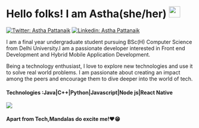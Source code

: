 # Hello folks! I am Astha(she/her) <img src="https://raw.githubusercontent.com/MartinHeinz/MartinHeinz/master/wave.gif" width="30px">

[![Twitter: Astha Pattanaik](https://img.shields.io/twitter/follow/Astha_Pattanaik?style=social)](https://https://twitter.com/Astha_Pattanaik)
[![Linkedin: Astha Pattanaik](https://img.shields.io/badge/-AsthaPattanaik-blue?style=flat-square&logo=Linkedin&logoColor=white&link=https://www.linkedin.com/in/astha-pattanaik-b8b601171/)](https://www.linkedin.com/in/astha-pattanaik-b8b601171/)


I am a final year undergraduate student pursuing BSc(H) Computer Science from Delhi University.I am a passionate developer interested in Front end Development and Hybrid Mobile Application Development.

Being a technology enthusiast, I love to explore new technologies and use it to solve real world problems. I am passionate about creating 
an impact among the peers and encourage them to dive deeper into the world of tech. 
<h4>Technologies :Java|C++|Python|Javascript|Node js|React Native</h4>
<img align="center" src="https://github-readme-stats.vercel.app/api/?username=asthapattanaik&theme=radical" />
<h4>Apart from Tech,Mandalas do excite me!❤😁</h4>
